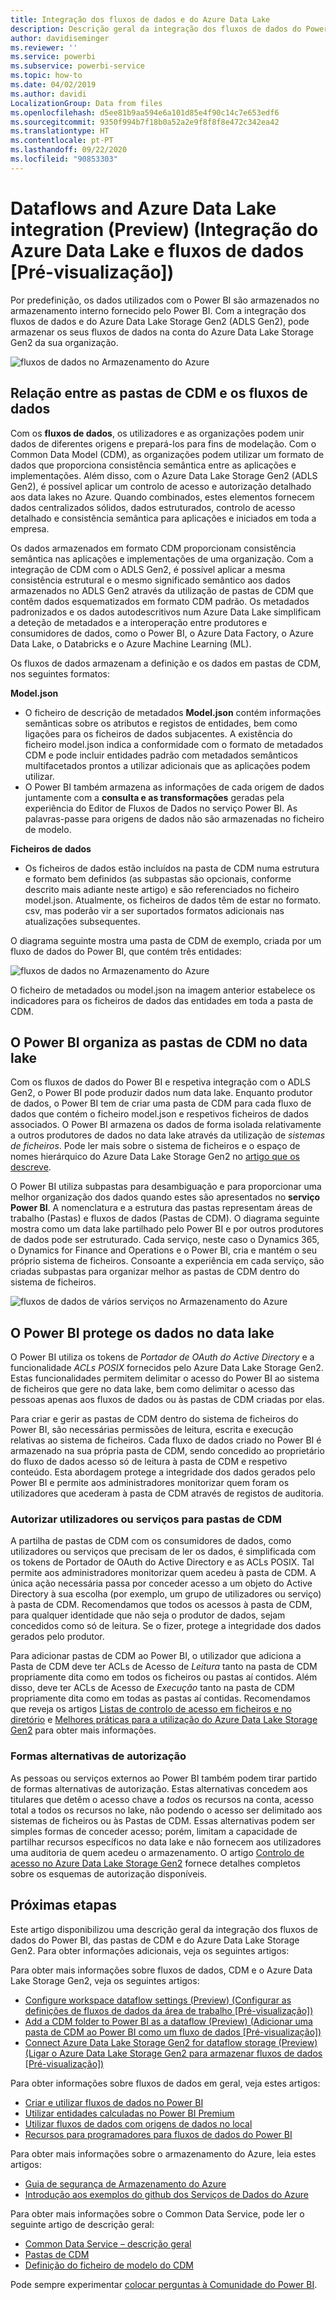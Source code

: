```yaml
---
title: Integração dos fluxos de dados e do Azure Data Lake
description: Descrição geral da integração dos fluxos de dados do Power BI com o Azure Data Lake Storage Gen2
author: davidiseminger
ms.reviewer: ''
ms.service: powerbi
ms.subservice: powerbi-service
ms.topic: how-to
ms.date: 04/02/2019
ms.author: davidi
LocalizationGroup: Data from files
ms.openlocfilehash: d5ee81b9aa594e6a101d85e4f90c14c7e653edf6
ms.sourcegitcommit: 9350f994b7f18b0a52a2e9f8f8f8e472c342ea42
ms.translationtype: HT
ms.contentlocale: pt-PT
ms.lasthandoff: 09/22/2020
ms.locfileid: "90853303"
---
```

# <a name="dataflows-and-azure-data-lake-integration-preview"></a>Dataflows and Azure Data Lake integration (Preview) (Integração do Azure Data Lake e fluxos de dados [Pré-visualização])

Por predefinição, os dados utilizados com o Power BI são armazenados no armazenamento interno fornecido pelo Power BI. Com a integração dos fluxos de dados e do Azure Data Lake Storage Gen2 (ADLS Gen2), pode armazenar os seus fluxos de dados na conta do Azure Data Lake Storage Gen2 da sua organização. 

![fluxos de dados no Armazenamento do Azure](media/service-dataflows-azure-data-lake-integration/dataflows-azure-integration_01.jpg)

## <a name="how-cdm-folders-relate-to-dataflows"></a>Relação entre as pastas de CDM e os fluxos de dados

Com os **fluxos de dados**, os utilizadores e as organizações podem unir dados de diferentes origens e prepará-los para fins de modelação. Com o Common Data Model (CDM), as organizações podem utilizar um formato de dados que proporciona consistência semântica entre as aplicações e implementações. Além disso, com o Azure Data Lake Storage Gen2 (ADLS Gen2), é possível aplicar um controlo de acesso e autorização detalhado aos data lakes no Azure. Quando combinados, estes elementos fornecem dados centralizados sólidos, dados estruturados, controlo de acesso detalhado e consistência semântica para aplicações e iniciados em toda a empresa.

Os dados armazenados em formato CDM proporcionam consistência semântica nas aplicações e implementações de uma organização. Com a integração de CDM com o ADLS Gen2, é possível aplicar a mesma consistência estrutural e o mesmo significado semântico aos dados armazenados no ADLS Gen2 através da utilização de pastas de CDM que contêm dados esquematizados em formato CDM padrão. Os metadados padronizados e os dados autodescritivos num Azure Data Lake simplificam a deteção de metadados e a interoperação entre produtores e consumidores de dados, como o Power BI, o Azure Data Factory, o Azure Data Lake, o Databricks e o Azure Machine Learning (ML). 

Os fluxos de dados armazenam a definição e os dados em pastas de CDM, nos seguintes formatos:

**Model.json**
* O ficheiro de descrição de metadados **Model.json** contém informações semânticas sobre os atributos e registos de entidades, bem como ligações para os ficheiros de dados subjacentes. A existência do ficheiro model.json indica a conformidade com o formato de metadados CDM e pode incluir entidades padrão com metadados semânticos multifacetados prontos a utilizar adicionais que as aplicações podem utilizar.
* O Power BI também armazena as informações de cada origem de dados juntamente com a **consulta e as transformações** geradas pela experiência do Editor de Fluxos de Dados no serviço Power BI. As palavras-passe para origens de dados não são armazenadas no ficheiro de modelo.

**Ficheiros de dados**
* Os ficheiros de dados estão incluídos na pasta de CDM numa estrutura e formato bem definidos (as subpastas são opcionais, conforme descrito mais adiante neste artigo) e são referenciados no ficheiro model.json. Atualmente, os ficheiros de dados têm de estar no formato. csv, mas poderão vir a ser suportados formatos adicionais nas atualizações subsequentes. 

O diagrama seguinte mostra uma pasta de CDM de exemplo, criada por um fluxo de dados do Power BI, que contém três entidades:

![fluxos de dados no Armazenamento do Azure](media/service-dataflows-azure-data-lake-integration/dataflows-azure-integration_01.jpg)

O ficheiro de metadados ou model.json na imagem anterior estabelece os indicadores para os ficheiros de dados das entidades em toda a pasta de CDM.

## <a name="power-bi-organizes-cdm-folders-in-the-data-lake"></a>O Power BI organiza as pastas de CDM no data lake

Com os fluxos de dados do Power BI e respetiva integração com o ADLS Gen2, o Power BI pode produzir dados num data lake. Enquanto produtor de dados, o Power BI tem de criar uma pasta de CDM para cada fluxo de dados que contém o ficheiro model.json e respetivos ficheiros de dados associados. O Power BI armazena os dados de forma isolada relativamente a outros produtores de dados no data lake através da utilização de *sistemas de ficheiros*. Pode ler mais sobre o sistema de ficheiros e o espaço de nomes hierárquico do Azure Data Lake Storage Gen2 no [artigo que os descreve](/azure/storage/data-lake-storage/namespace).

O Power BI utiliza subpastas para desambiguação e para proporcionar uma melhor organização dos dados quando estes são apresentados no **serviço Power BI**. A nomenclatura e a estrutura das pastas representam áreas de trabalho (Pastas) e fluxos de dados (Pastas de CDM). O diagrama seguinte mostra como um data lake partilhado pelo Power BI e por outros produtores de dados pode ser estruturado. Cada serviço, neste caso o Dynamics 365, o Dynamics for Finance and Operations e o Power BI, cria e mantém o seu próprio sistema de ficheiros. Consoante a experiência em cada serviço, são criadas subpastas para organizar melhor as pastas de CDM dentro do sistema de ficheiros. 

![fluxos de dados de vários serviços no Armazenamento do Azure](media/service-dataflows-azure-data-lake-integration/dataflows-azure-integration_02.jpg)

## <a name="power-bi-protects-data-in-the-data-lake"></a>O Power BI protege os dados no data lake

O Power BI utiliza os tokens de *Portador de OAuth do Active Directory* e a funcionalidade *ACLs POSIX* fornecidos pelo Azure Data Lake Storage Gen2. Estas funcionalidades permitem delimitar o acesso do Power BI ao sistema de ficheiros que gere no data lake, bem como delimitar o acesso das pessoas apenas aos fluxos de dados ou às pastas de CDM criadas por elas. 

Para criar e gerir as pastas de CDM dentro do sistema de ficheiros do Power BI, são necessárias permissões de leitura, escrita e execução relativas ao sistema de ficheiros. Cada fluxo de dados criado no Power BI é armazenado na sua própria pasta de CDM, sendo concedido ao proprietário do fluxo de dados acesso só de leitura à pasta de CDM e respetivo conteúdo. Esta abordagem protege a integridade dos dados gerados pelo Power BI e permite aos administradores monitorizar quem foram os utilizadores que acederam à pasta de CDM através de registos de auditoria. 

### <a name="authorizing-users-or-services-for-cdm-folders"></a>Autorizar utilizadores ou serviços para pastas de CDM

A partilha de pastas de CDM com os consumidores de dados, como utilizadores ou serviços que precisam de ler os dados, é simplificada com os tokens de Portador de OAuth do Active Directory e as ACLs POSIX. Tal permite aos administradores monitorizar quem acedeu à pasta de CDM. A única ação necessária passa por conceder acesso a um objeto do Active Directory à sua escolha (por exemplo, um grupo de utilizadores ou serviço) à pasta de CDM. Recomendamos que todos os acessos à pasta de CDM, para qualquer identidade que não seja o produtor de dados, sejam concedidos como só de leitura. Se o fizer, protege a integridade dos dados gerados pelo produtor.

Para adicionar pastas de CDM ao Power BI, o utilizador que adiciona a Pasta de CDM deve ter ACLs de Acesso de *Leitura* tanto na pasta de CDM propriamente dita como em todos os ficheiros ou pastas aí contidos. Além disso, deve ter ACLs de Acesso de *Execução* tanto na pasta de CDM propriamente dita como em todas as pastas aí contidas. Recomendamos que reveja os artigos [Listas de controlo de acesso em ficheiros e no diretório](/azure/storage/blobs/data-lake-storage-access-control#access-control-lists-on-files-and-directories) e [Melhores práticas para a utilização do Azure Data Lake Storage Gen2](/azure/storage/blobs/data-lake-storage-best-practices) para obter mais informações.


### <a name="alternative-forms-of-authorization"></a>Formas alternativas de autorização

As pessoas ou serviços externos ao Power BI também podem tirar partido de formas alternativas de autorização. Estas alternativas concedem aos titulares que detêm o acesso chave a *todos* os recursos na conta, acesso total a todos os recursos no lake, não podendo o acesso ser delimitado aos sistemas de ficheiros ou às Pastas de CDM. Essas alternativas podem ser simples formas de conceder acesso; porém, limitam a capacidade de partilhar recursos específicos no data lake e não fornecem aos utilizadores uma auditoria de quem acedeu o armazenamento. O artigo [Controlo de acesso no Azure Data Lake Storage Gen2](/azure/storage/blobs/data-lake-storage-access-control
) fornece detalhes completos sobre os esquemas de autorização disponíveis.


## <a name="next-steps"></a>Próximas etapas

Este artigo disponibilizou uma descrição geral da integração dos fluxos de dados do Power BI, das pastas de CDM e do Azure Data Lake Storage Gen2. Para obter informações adicionais, veja os seguintes artigos:

Para obter mais informações sobre fluxos de dados, CDM e o Azure Data Lake Storage Gen2, veja os seguintes artigos:

* [Configure workspace dataflow settings (Preview) (Configurar as definições de fluxos de dados da área de trabalho [Pré-visualização])](service-dataflows-configure-workspace-storage-settings.md)
* [Add a CDM folder to Power BI as a dataflow (Preview) (Adicionar uma pasta de CDM ao Power BI como um fluxo de dados [Pré-visualização])](service-dataflows-add-cdm-folder.md)
* [Connect Azure Data Lake Storage Gen2 for dataflow storage (Preview) (Ligar o Azure Data Lake Storage Gen2 para armazenar fluxos de dados [Pré-visualização])](service-dataflows-connect-azure-data-lake-storage-gen2.md)

Para obter informações sobre fluxos de dados em geral, veja estes artigos:

* [Criar e utilizar fluxos de dados no Power BI](service-dataflows-create-use.md)
* [Utilizar entidades calculadas no Power BI Premium](service-dataflows-computed-entities-premium.md)
* [Utilizar fluxos de dados com origens de dados no local](service-dataflows-on-premises-gateways.md)
* [Recursos para programadores para fluxos de dados do Power BI](service-dataflows-developer-resources.md)

Para obter mais informações sobre o armazenamento do Azure, leia estes artigos:
* [Guia de segurança de Armazenamento do Azure](/azure/storage/common/storage-security-guide)
* [Introdução aos exemplos do github dos Serviços de Dados do Azure](https://aka.ms/cdmadstutorial)

Para obter mais informações sobre o Common Data Service, pode ler o seguinte artigo de descrição geral:
* [Common Data Service – descrição geral](/powerapps/common-data-model/overview)
* [Pastas de CDM](/common-data-model/data-lake)
* [Definição do ficheiro de modelo do CDM](/common-data-model/model-json)

Pode sempre experimentar [colocar perguntas à Comunidade do Power BI](https://community.powerbi.com/).